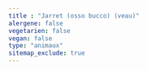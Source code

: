 ```yaml
---
title : "Jarret (osso bucco) (veau)"
alergene: false
vegetarien: false
vegan: false
type: "animaux"
sitemap_exclude: true
--- 
```

